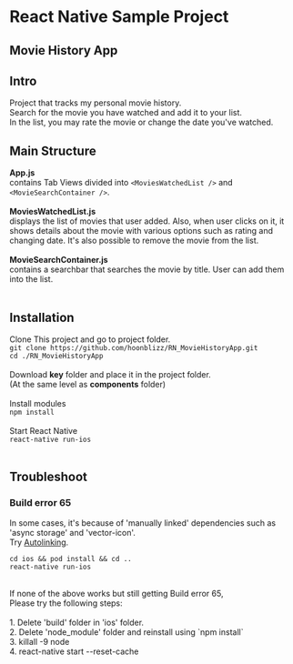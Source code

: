 # React Native Sample Project
## Movie History App

## Intro
Project that tracks my personal movie history.  <br>
Search for the movie you have watched and add it to your list. <br>
In the list, you may rate the movie or change the date you've watched. <br>

## Main Structure
**App.js** <br>
contains Tab Views divided into `<MoviesWatchedList />` and `<MovieSearchContainer />`. <br>
<br>
**MoviesWatchedList.js** <br>
displays the list of movies that user added. Also, when user clicks on it, it shows details about the movie with various options such as rating and changing date. It's also possible to remove the movie from the list. <br>
<br>
**MovieSearchContainer.js** <br>
contains a searchbar that searches the movie by title. User can add them into the list. <br>
<br>

## Installation
Clone This project and go to project folder. <br>
`git clone https://github.com/hoonblizz/RN_MovieHistoryApp.git` <br>
`cd ./RN_MovieHistoryApp` <br>
<br>
Download **key** folder and place it in the project folder. <br>
(At the same level as **components** folder) <br>
<br>
Install modules <br>
`npm install` <br>
<br>
Start React Native <br>
`react-native run-ios` <br>
<br>
## Troubleshoot
### Build error 65
In some cases, it's because of 'manually linked' dependencies such as 'async storage' and 'vector-icon'. <br>
Try [Autolinking](https://github.com/react-native-community/cli/blob/master/docs/autolinking.md). <br>

```
cd ios && pod install && cd ..
react-native run-ios
```
<br>
If none of the above works but still getting Build error 65, <br>
Please try the following steps: <br>
<br>
1. Delete 'build' folder in 'ios' folder. <br>
2. Delete 'node_module' folder and reinstall using `npm install`<br>
3. killall -9 node <br>
4. react-native start --reset-cache <br>






